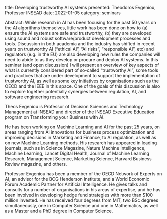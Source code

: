 title: Developing trustworthy AI systems
presented: Theodoros Evgeniou, Professor INSEAD
date: 2022-01-05
category: seminars

Abstract: While research in AI has been focusing for the past 50 years on the AI algorithms themselves, little work has been done on how to (a) ensure the AI systems are safe and trustworthy, (b) they are developed using sound and robust software/product development processes and tools. Discussion in both academia and the industry has shifted in recent years on trustworthy AI (“ethical AI”, “AI risks”, “responsible AI”, etc) and regulators (e.g. in the EU) are also developing new rules the companies will need to abide to as they develop or procure and deploy AI systems. In this seminar (and open discussion) I will present an overview of key aspects of what is currently considered part of so-called “trustworthy AI”, some tools and practices that are under development to support the implementation of trustworthy AI, as well as some key initiatives by organisations such as the OECD and the IEEE in this space. One of the goals of this discussion is also to explore together potentially synergies between regulation, AI, and software engineering research.

Theos Evgeniou is Professor of Decision Sciences and Technology Management at INSEAD and director of the INSEAD Executive Education program on Transforming your Business with AI. 

He has been working on Machine Learning and AI for the past 25 years, on areas ranging from AI innovations for business process optimization and improving decisions in Marketing and Finance, to AI regulation, as well as on new Machine Learning methods. His research has appeared in leading journals, such as in Science Magazine, Nature Machine Intelligence, Machine Learning, Lancet Digital Health, Journal of Machine Learning Research, Management Science, Marketing Science, Harvard Business Review magazine, and others. 

Professor Evgeniou has been a member of the OECD Network of Experts on AI, an advisor for the BCG Henderson Institute, and a World Economic Forum Academic Partner for Artificial Intelligence.  He gives talks and consults for a number of organisations in his areas of expertise, and he has been involved in developing hedge fund strategies with more than $100 million invested. He has received four degrees from MIT, two BSc degrees simultaneously, one in Computer Science and one in Mathematics, as well as a Master and a PhD degree in Computer Science. 
